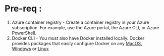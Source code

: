 # Pre-req :
1. Azure container registry - Create a container registry in your Azure subscription. For example, use the Azure portal, the Azure CLI, or Azure PowerShell.
2. Docker CLI - You must also have Docker installed locally. Docker provides packages that easily configure Docker on any [MacOS](https://docs.docker.com/docker-for-mac/), [Windows](https://docs.docker.com/docker-for-windows/) or [Linux](https://docs.docker.com/engine/installation/#supported-platforms)
